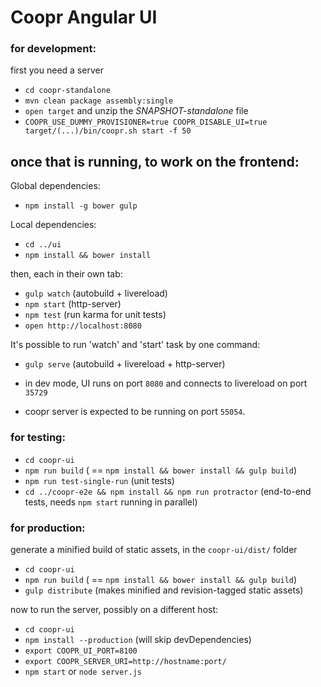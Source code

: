 Coopr Angular UI
================

### for development:

first you need a server

* `cd coopr-standalone`
* `mvn clean package assembly:single`
* `open target` and unzip the _SNAPSHOT-standalone_ file
* `COOPR_USE_DUMMY_PROVISIONER=true COOPR_DISABLE_UI=true target/(...)/bin/coopr.sh start -f 50`

## once that is running, to work on the frontend:

Global dependencies:

* `npm install -g bower gulp`

Local dependencies:

* `cd ../ui`
* `npm install && bower install`

then, each in their own tab:

* `gulp watch` (autobuild + livereload)
* `npm start` (http-server)
* `npm test` (run karma for unit tests)
* `open http://localhost:8080`

It's possible to run 'watch' and 'start' task by one command:

* `gulp serve` (autobuild + livereload + http-server)



* in dev mode, UI runs on port `8080` and connects to livereload on port `35729`
* coopr server is expected to be running on port `55054`.

### for testing:

* `cd coopr-ui`
* `npm run build` ( == `npm install && bower install && gulp build`)
* `npm run test-single-run` (unit tests)
* `cd ../coopr-e2e && npm install && npm run protractor` (end-to-end tests, needs `npm start` running in parallel)

### for production:

generate a minified build of static assets, in the `coopr-ui/dist/` folder

* `cd coopr-ui`
* `npm run build` ( == `npm install && bower install && gulp build`)
* `gulp distribute` (makes minified and revision-tagged static assets)

now to run the server, possibly on a different host:

* `cd coopr-ui`
* `npm install --production` (will skip devDependencies)
* `export COOPR_UI_PORT=8100`
* `export COOPR_SERVER_URI=http://hostname:port/`
* `npm start` or `node server.js`

